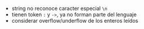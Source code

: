- string no reconoce caracter especial `\n`
- tienen token `:` y `->`, ya no forman parte del lenguaje
- considerar overflow/underflow de los enteros leídos